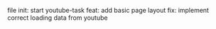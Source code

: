 file
init: start youtube-task
feat: add basic page layout
fix: implement correct loading data from youtube
